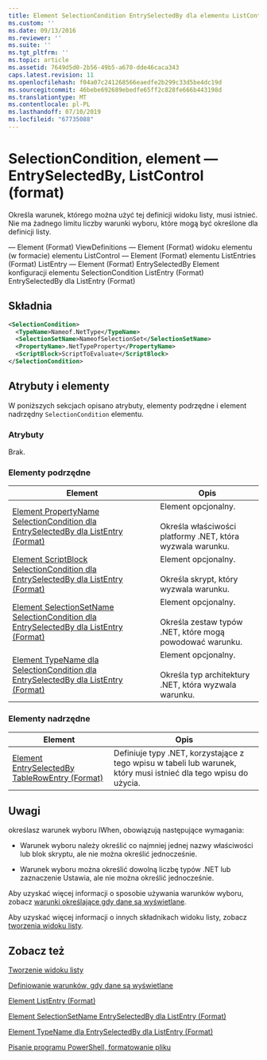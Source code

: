 ```yaml
---
title: Element SelectionCondition EntrySelectedBy dla elementu ListControl (Format) | Dokumentacja firmy Microsoft
ms.custom: ''
ms.date: 09/13/2016
ms.reviewer: ''
ms.suite: ''
ms.tgt_pltfrm: ''
ms.topic: article
ms.assetid: 7649d5d0-2b56-49b5-a670-dde46caca343
caps.latest.revision: 11
ms.openlocfilehash: f04a07c241268566eaedfe2b299c33d5be4dc19d
ms.sourcegitcommit: 46bebe692689ebedfe65ff2c828fe666b443198d
ms.translationtype: MT
ms.contentlocale: pl-PL
ms.lasthandoff: 07/10/2019
ms.locfileid: "67735088"
---
```

# <a name="selectioncondition-element-for-entryselectedby-for-listcontrol-format"></a>SelectionCondition, element — EntrySelectedBy, ListControl (format)

Określa warunek, którego można użyć tej definicji widoku listy, musi istnieć. Nie ma żadnego limitu liczby warunki wyboru, które mogą być określone dla definicji listy.

— Element (Format) ViewDefinitions — Element (Format) widoku elementu (w formacie) elementu ListControl — Element (Format) elementu ListEntries (Format) ListEntry — Element (Format) EntrySelectedBy Element konfiguracji elementu SelectionCondition ListEntry (Format) EntrySelectedBy dla ListEntry (Format)

## <a name="syntax"></a>Składnia

```xml
<SelectionCondition>
  <TypeName>Nameof.NetType</TypeName>
  <SelectionSetName>NameofSelectionSet</SelectionSetName>
  <PropertyName>.NetTypeProperty</PropertyName>
  <ScriptBlock>ScriptToEvaluate</ScriptBlock>
</SelectionCondition>
```

## <a name="attributes-and-elements"></a>Atrybuty i elementy

W poniższych sekcjach opisano atrybuty, elementy podrzędne i element nadrzędny `SelectionCondition` elementu.

### <a name="attributes"></a>Atrybuty

Brak.

### <a name="child-elements"></a>Elementy podrzędne

|Element|Opis|
|-------------|-----------------|
|[Element PropertyName SelectionCondition dla EntrySelectedBy dla ListEntry (Format)](./propertyname-element-for-selectioncondition-for-entryselectedby-for-listcontrol-format.md)|Element opcjonalny.<br /><br /> Określa właściwości platformy .NET, która wyzwala warunku.|
|[Element ScriptBlock SelectionCondition dla EntrySelectedBy dla ListEntry (Format)](./scriptblock-element-for-selectioncondition-for-entryselectedby-for-listcontrol-format.md)|Element opcjonalny.<br /><br /> Określa skrypt, który wyzwala warunku.|
|[Element SelectionSetName SelectionCondition dla EntrySelectedBy dla ListEntry (Format)](./selectionsetname-element-for-selectioncondition-for-entryselectedby-for-listentry-format.md)|Element opcjonalny.<br /><br /> Określa zestaw typów .NET, które mogą powodować warunku.|
|[Element TypeName dla SelectionCondition dla EntrySelectedBy dla ListEntry (Format)](./typename-element-for-selectioncondition-for-entryselectedby-for-listcontrol-format.md)|Element opcjonalny.<br /><br /> Określa typ architektury .NET, która wyzwala warunku.|

### <a name="parent-elements"></a>Elementy nadrzędne

|Element|Opis|
|-------------|-----------------|
|[Element EntrySelectedBy TableRowEntry (Format)](./entryselectedby-element-for-tablerowentry-for-tablecontrol-format.md)|Definiuje typy .NET, korzystające z tego wpisu w tabeli lub warunek, który musi istnieć dla tego wpisu do użycia.|

## <a name="remarks"></a>Uwagi

określasz warunek wyboru lWhen, obowiązują następujące wymagania:

- Warunek wyboru należy określić co najmniej jednej nazwy właściwości lub blok skryptu, ale nie można określić jednocześnie.

- Warunek wyboru można określić dowolną liczbę typów .NET lub zaznaczenie Ustawia, ale nie można określić jednocześnie.

Aby uzyskać więcej informacji o sposobie używania warunków wyboru, zobacz [warunki określające gdy dane są wyświetlane](./defining-conditions-for-displaying-data.md).

Aby uzyskać więcej informacji o innych składnikach widoku listy, zobacz [tworzenia widoku listy](./creating-a-list-view.md).

## <a name="see-also"></a>Zobacz też

[Tworzenie widoku listy](./creating-a-list-view.md)

[Definiowanie warunków, gdy dane są wyświetlane](./defining-conditions-for-displaying-data.md)

[Element ListEntry (Format)](./listentry-element-for-listcontrol-format.md)

[Element SelectionSetName EntrySelectedBy dla ListEntry (Format)](./selectionsetname-element-for-entryselectedby-for-listcontrol-format.md)

[Element TypeName dla EntrySelectedBy dla ListEntry (Format)](/powershell/developer/format/typename-element-for-entryselectedby-for-listcontrol-format)

[Pisanie programu PowerShell, formatowanie pliku](./writing-a-powershell-formatting-file.md)
